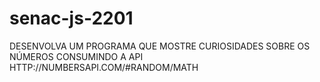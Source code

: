 # senac-js-2201

DESENVOLVA UM PROGRAMA QUE MOSTRE CURIOSIDADES SOBRE OS NÚMEROS CONSUMINDO A API HTTP://NUMBERSAPI.COM/#RANDOM/MATH
 